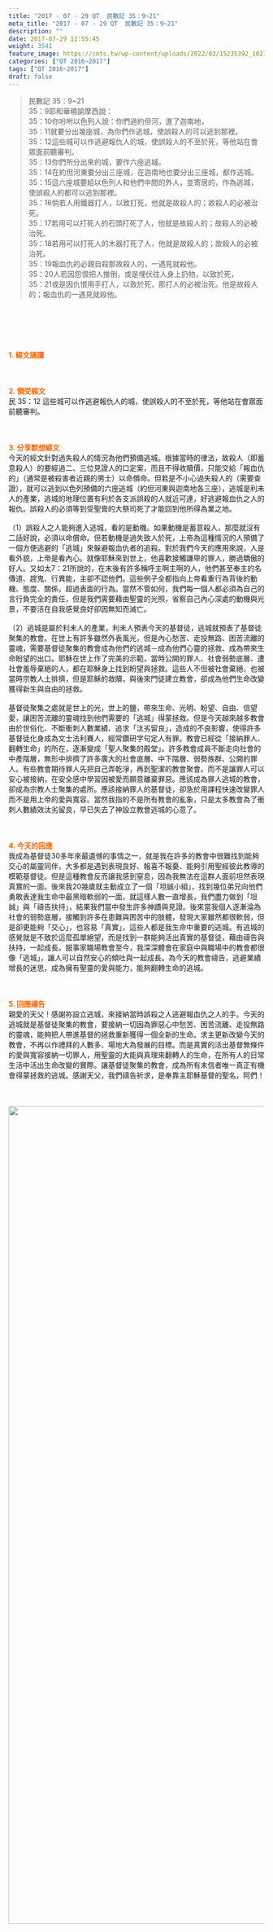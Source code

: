```yaml
---
title: "2017 - 07 - 29 QT  民數記 35：9~21"
meta_title: "2017 - 07 - 29 QT  民數記 35：9~21"
description: ""
date: 2017-07-29 12:55:45
weight: 3541
feature_image: https://cmtc.tw/wp-content/uploads/2022/03/15235392_10211799862337740_180693556567566654_o-1.webp
categories: ["QT 2016~2017"]
tags: ["QT 2016~2017"]
draft: false
---
```


<blockquote>民數記 35：9~21<br />
35：9耶和華曉諭摩西說：<br />
35：10你吩咐以色列人說：你們過約但河，進了迦南地，<br />
35：11就要分出幾座城，為你們作逃城，使誤殺人的可以逃到那裡。<br />
35：12這些城可以作逃避報仇人的城，使誤殺人的不至於死，等他站在會眾面前聽審判。<br />
35：13你們所分出來的城，要作六座逃城。<br />
35：14在約但河東要分出三座城，在迦南地也要分出三座城，都作逃城。<br />
35：15這六座城要給以色列人和他們中間的外人，並寄居的，作為逃城，使誤殺人的都可以逃到那裡。<br />
35：16倘若人用鐵器打人，以致打死，他就是故殺人的；故殺人的必被治死。<br />
35：17若用可以打死人的石頭打死了人，他就是故殺人的；故殺人的必被治死。<br />
35：18若用可以打死人的木器打死了人，他就是故殺人的；故殺人的必被治死。<br />
35：19報血仇的必親自殺那故殺人的，一遇見就殺他。<br />
35：20人若因怨恨把人推倒，或是埋伏往人身上扔物，以致於死，<br />
35：21或是因仇恨用手打人，以致於死，那打人的必被治死。他是故殺人的；報血仇的一遇見就殺他。</blockquote><br />
&nbsp;<br />
<br />
&nbsp;<br />
<br />
<span style="color: #ff6600;"><strong>1. </strong><strong>經文誦讀</strong></span><br />
<br />
<span style="color: #ff6600;"><strong> </strong></span><br />
<br />
<span style="color: #ff6600;"><strong>2. </strong><strong>領受經文<br />
</strong></span>民 35：12 這些城可以作逃避報仇人的城，使誤殺人的不至於死，等他站在會眾面前聽審判。<br />
<br />
&nbsp;<br />
<br />
<span style="color: #ff6600;"><strong>3. 分享默想經文<br />
</strong></span>今天的經文針對過失殺人的情況為他們預備逃城。根據當時的律法，故殺人（即蓄意殺人）的要經過二、三位見證人的口定案，而且不得收贖價，只能交給「報血仇的」（通常是被殺害者近親的男士）以命償命。但若是不小心過失殺人的（需要查證），就可以逃到以色列預備的六座逃城（約但河東與迦南地各三座），逃城是利未人的產業，逃城的地理位置有利於各支派誤殺的人就近可達，好逃避報血仇之人的報仇。誤殺人的必須等到受聖膏的大祭司死了才能回到他所得為業之地。<br />
<br />
（1）誤殺人之人能夠進入逃城，看的是動機。如果動機是蓄意殺人，那麼就沒有二話好說，必須以命償命。但若動機是過失致人於死，上帝為這種情況的人預備了一個方便逃避的「逃城」來躲避報血仇者的追殺。對於我們今天的應用來說，人是看外貌，上帝是看內心。就像耶穌來到世上，他喜歡接觸謙卑的罪人，勝過驕傲的好人。又如太7：21所說的，在末後有許多稱呼主啊主啊的人，他們甚至奉主的名傳道、趕鬼、行異能，主卻不認他們。這些例子全都指向上帝看重行為背後的動機、態度、關係，超過表面的行為。當然不管如何，我們每一個人都必須為自己的言行負完全的責任，但是我們需要藉由聖靈的光照，省察自己內心深處的動機與光景，不要活在自我感覺良好卻因無知而滅亡。<br />
<br />
（2）逃城是屬於利未人的產業，利未人預表今天的基督徒，逃城就預表了基督徒聚集的教會。在世上有許多雖然外表風光，但是內心愁苦、走投無路、困苦流離的靈魂，需要基督徒聚集的教會成為他們的逃城－成為他們心靈的拯救、成為帶來生命盼望的出口。耶穌在世上作了完美的示範，當時公開的罪人、社會弱勢底層、遭社會羞辱棄絕的人，都在耶穌身上找到盼望與拯救。這些人不但被社會棄絕，也被當時宗教人土排擠，但是耶穌的救贖，與後來門徒建立教會，卻成為他們生命改變獲得新生與自由的拯救。<br />
<br />
基督徒聚集之處就是世上的光，世上的鹽，帶來生命、光明、盼望、自由、信望愛，讓困苦流離的靈魂找到他們需要的「逃城」得蒙拯救。但是今天越來越多教會由於世俗化、不斷衝刺人數業績、追求「汰劣留良」，造成的不良影響，使得許多基督徒化身成為文士法利賽人，經常鑽研字句定人有罪。教會已經從「接納罪人、翻轉生命」的所在，逐漸變成「聖人聚集的殿堂」。許多教會成員不斷走向社會的中產階層，無形中排擠了許多廣大的社會底層、中下階層、弱勢族群、公開的罪人。有些教會期待罪人先把自己弄乾淨，再到聖潔的教會聚會。而不是讓罪人可以安心被接納，在安全感中學習因被愛而願意離棄罪惡。應該成為罪人逃城的教會，卻成為宗教人士聚集的處所。應該接納罪人的基督徒，卻急於用課程快速改變罪人而不是用上帝的愛與寬容。當然我指的不是所有教會的亂象，只是太多教會為了衝刺人數績效汰劣留良，早已失去了神設立教會逃城的心意了。<br />
<br />
&nbsp;<br />
<br />
<span style="color: #ff6600;"><strong>4. 今天的回應<br />
</strong></span>我成為基督徒30多年來最遺憾的事情之一，就是我在許多的教會中很難找到能夠交心的屬靈同伴，大多都是遇到表現良好、報喜不報憂、能夠引用聖經彼此教導的模範基督徒。但是這種教會反而讓我感到窒息，因為我無法在這群人面前坦然表現真實的一面。後來我20幾歲就主動成立了一個「坦誠小組」，找到幾位弟兄向他們勇敢表達我生命中最黑暗軟弱的一面，就這樣人數一直增長，我們盡力做到「坦誠」與「禱告扶持」，結果我們當中發生許多神蹟與見證。後來當我個人逐漸淪為社會的弱勢底層，接觸到許多在患難與困苦中的肢體，發現大家雖然都很軟弱，但是卻更能夠「交心」，也容易「真實」，這些人都是我生命中重要的逃城。有逃城的感覺就是不致於這麼孤單絕望，而是找到一群能夠活出真實的基督徒，藉由禱告與扶持，一起成長。服事家職場教會至今，我深深體會在家庭中與職場中的教會都很像「逃城」，讓人可以自然安心的傾吐與一起成長。為今天的教會禱告，逃避業績增長的迷思，成為擁有聖靈的愛與能力，能夠翻轉生命的逃城。<br />
<br />
&nbsp;<br />
<br />
<span style="color: #ff6600;"><strong>5. 回應禱告<br />
</strong></span>親愛的天父！感謝祢設立逃城，來接納當時誤殺之人逃避報血仇之人的手。今天的逃城就是基督徒聚集的教會，要接納一切因為罪惡心中愁苦、困苦流離、走投無路的靈魂，能夠把人帶進基督的拯救重新獲得一個全新的生命。求主更新改變今天的教會，不再以作禮拜的人數多、場地大為發展的目標。而是真實的活出基督無條件的愛與寬容接納一切罪人，用聖靈的大能與真理來翻轉人的生命，在所有人的日常生活中活出生命改變的實際。讓基督徒聚集的教會，成為所有未信者唯一真正有機會得蒙拯救的逃城。感謝天父，我們禱告祈求，是奉靠主耶穌基督的聖名，阿們！<br />
<br />
&nbsp;<br />
<br />
<img class="size-full wp-image-3528 aligncenter" src="https://cmtc.tw/wp-content/uploads/2017/06/2.gif" alt="" width="914" height="1606" />
        